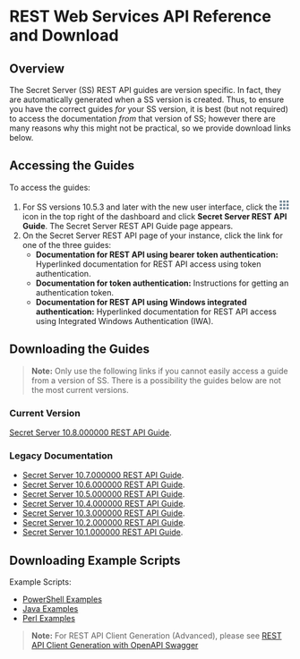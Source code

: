 [title]: # (REST Web Services API Reference and Download)
[tags]: # (API,Scripting,Download)
[priority]: # (1000)

# REST Web Services API Reference and Download

## Overview

The Secret Server (SS) REST API guides are version specific. In fact, they are automatically generated when a SS version is created. Thus, to ensure you have the correct guides *for* your SS version, it is best (but not required) to access the documentation *from* that version of SS; however there are many reasons why this might not be practical, so we provide download links below.

## Accessing the Guides

To access the guides:

1. For SS versions 10.5.3 and later with the new user interface, click the ![image-20200603115047589](images/image-20200603115047589.png) icon in the top right of the dashboard and click **Secret Server REST API Guide**. The Secret Server REST API Guide page appears.
1. On the Secret Server REST API page of your instance, click the link for one of the three guides:
   - **Documentation for REST API using bearer token authentication:** Hyperlinked documentation for REST API access using token authentication.
   - **Documentation for token authentication:** Instructions for getting an authentication token.
   - **Documentation for REST API using Windows integrated authentication:** Hyperlinked documentation for REST API access using Integrated Windows Authentication (IWA).

## Downloading the Guides

> **Note:** Only use the following links if you cannot easily access a guide from a version of SS. There is a possibility the guides below are not the most current versions.

### Current Version

[Secret Server 10.8.000000 REST API Guide](https://updates.thycotic.net/secretserver/restapiguide/10.8/index.html).

### Legacy Documentation

- [Secret Server 10.7.000000 REST API Guide](https://updates.thycotic.net/secretserver/restapiguide/10.7/index.html).
- [Secret Server 10.6.000000 REST API Guide](https://updates.thycotic.net/secretserver/restapiguide/10.6/index.html).
- [Secret Server 10.5.000000 REST API Guide](https://updates.thycotic.net/secretserver/restapiguide/10.5/index.html).
- [Secret Server 10.4.000000 REST API Guide](https://updates.thycotic.net/secretserver/restapiguide/10.4/index.html).
- [Secret Server 10.3.000000 REST API Guide](https://updates.thycotic.net/secretserver/restapiguide/10.3/index.html).
- [Secret Server 10.2.000000 REST API Guide](https://updates.thycotic.net/secretserver/restapiguide/10.2/index.html).
- [Secret Server 10.1.000000 REST API Guide](https://updates.thycotic.net/secretserver/restapiguide/10.1/index.html).

## Downloading Example Scripts

 Example Scripts:

- [PowerShell Examples](https://thycotic.force.com/support/s/article/REST-API-PowerShell-Scripts-Getting-Started)
- [Java Examples](https://updates.thycotic.net/links.ashx?RESTJavaExamples)
- [Perl Examples](https://thycotic.force.com/support/s/article/REST-API-Perl-Scripts)

> **Note:** For REST API Client Generation (Advanced), please see [REST API Client Generation with OpenAPI Swagger ](https://docs.thycotic.com/ss/10.8.0/api-scripting/rest-api-client-generation/index.md#rest_api_client_generation_with_openapi_swagger)

 
